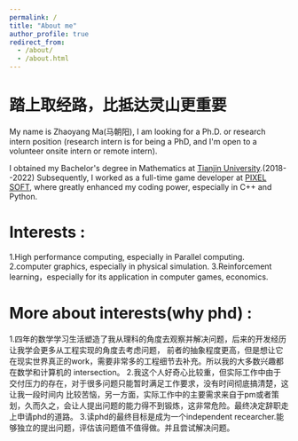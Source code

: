 ```yaml
---
permalink: /
title: "About me"
author_profile: true
redirect_from: 
  - /about/
  - /about.html
---
```


踏上取经路，比抵达灵山更重要
===========

My name is Zhaoyang Ma(马朝阳), I am looking for a Ph.D. or research intern position (research intern is for being a PhD, and I'm open to a volunteer onsite intern or remote intern).

I obtained my Bachelor's degree in Mathematics at [Tianjin University](https://www.tju.edu.cn/).(2018--2022) Subsequently, I worked as a full-time game developer at [PIXEL SOFT](https://www.pixelgame.net/pixelsoft/english/), where greatly enhanced my coding power, especially in C++ and Python.

Interests :
======
1.High performance computing, especially in Parallel computing.
2.computer graphics, especially in physical simulation.
3.Reinforcement learning，especially for its application in computer games, economics.


More about interests(why phd) :
========

1.四年的数学学习生活塑造了我从理科的角度去观察并解决问题，后来的开发经历让我学会更多从工程实现的角度去考虑问题，
前者的抽象程度更高，但是想让它在现实世界真正的work，需要非常多的工程细节去补充。所以我的大多数兴趣都在数学和计算机的
intersection。
2.我这个人好奇心比较重，但实际工作中由于交付压力的存在，对于很多问题只能暂时满足工作要求，没有时间彻底搞清楚，这让我一段时间内
比较苦恼，另一方面，实际工作中的主要需求来自于pm或者策划，久而久之，会让人提出问题的能力得不到锻炼，这非常危险。最终决定辞职走上申请phd的道路。
3.读phd的最终目标是成为一个independent recearcher.能够独立的提出问题，评估该问题值不值得做。并且尝试解决问题。

